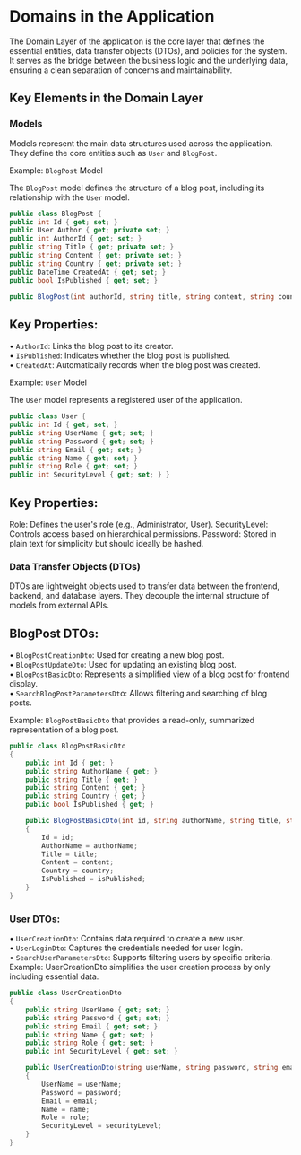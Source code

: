 # Domains in the Application

The Domain Layer of the application is the core layer that defines the essential entities, data transfer objects (DTOs), and policies for the system. It serves as the bridge between the business logic and the underlying data, ensuring a clean separation of concerns and maintainability.


## Key Elements in the Domain Layer

### Models
Models represent the main data structures used across the application. They define the core entities such as `User` and `BlogPost`.

Example: `BlogPost` Model 

The `BlogPost` model defines the structure of a blog post, including its relationship with the `User` model.

```csharp
public class BlogPost {
public int Id { get; set; }
public User Author { get; private set; }
public int AuthorId { get; set; }
public string Title { get; private set; }
public string Content { get; private set; }
public string Country { get; private set; }
public DateTime CreatedAt { get; set; }
public bool IsPublished { get; set; }

public BlogPost(int authorId, string title, string content, string country) { AuthorId = authorId; Title = title; Content = content; Country = country; CreatedAt = DateTime.UtcNow; IsPublished = false; } }
```

## Key Properties:
•	`AuthorId`: Links the blog post to its creator. <br>
•	`IsPublished`: Indicates whether the blog post is published.<br>
•	`CreatedAt`: Automatically records when the blog post was created.

Example: `User` Model 

The `User` model represents a registered user of the application.
```csharp
public class User {
public int Id { get; set; }
public string UserName { get; set; }
public string Password { get; set; }
public string Email { get; set; }
public string Name { get; set; }
public string Role { get; set; }
public int SecurityLevel { get; set; } }
```
## Key Properties:
Role: Defines the user's role (e.g., Administrator, User).
SecurityLevel: Controls access based on hierarchical permissions.
Password: Stored in plain text for simplicity but should ideally be hashed.

### Data Transfer Objects (DTOs)
DTOs are lightweight objects used to transfer data between the frontend, backend, and database layers. They decouple the internal structure of models from external APIs.

## BlogPost DTOs:
•	`BlogPostCreationDto`: Used for creating a new blog post. <br>
•	`BlogPostUpdateDto`: Used for updating an existing blog post. <br>
•	`BlogPostBasicDto`: Represents a simplified view of a blog post for frontend display. <br>
•	`SearchBlogPostParametersDt`o: Allows filtering and searching of blog posts. <br>

Example: `BlogPostBasicDto` that provides a read-only, summarized representation of a blog post.
```csharp
public class BlogPostBasicDto
{
    public int Id { get; }
    public string AuthorName { get; }
    public string Title { get; }
    public string Content { get; }
    public string Country { get; }
    public bool IsPublished { get; }

    public BlogPostBasicDto(int id, string authorName, string title, string content, string country, bool isPublished)
    {
        Id = id;
        AuthorName = authorName;
        Title = title;
        Content = content;
        Country = country;
        IsPublished = isPublished;
    }
}
```

### User DTOs:
•	`UserCreationDto`: Contains data required to create a new user. <br>
•	`UserLoginDto`: Captures the credentials needed for user login. <br>
•	`SearchUserParametersDto`: Supports filtering users by specific criteria. <br>
Example: UserCreationDto simplifies the user creation process by only including essential data.
```csharp
public class UserCreationDto
{
    public string UserName { get; set; }
    public string Password { get; set; }
    public string Email { get; set; }
    public string Name { get; set; }
    public string Role { get; set; }
    public int SecurityLevel { get; set; }

    public UserCreationDto(string userName, string password, string email, string name, string role, int securityLevel)
    {
        UserName = userName;
        Password = password;
        Email = email;
        Name = name;
        Role = role;
        SecurityLevel = securityLevel;
    }
}
```

